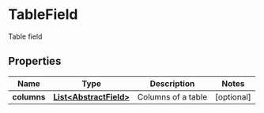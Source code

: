 

# TableField

Table field

## Properties

| Name | Type | Description | Notes |
|------------ | ------------- | ------------- | -------------|
|**columns** | [**List&lt;AbstractField&gt;**](AbstractField.md) | Columns of a table |  [optional] |



